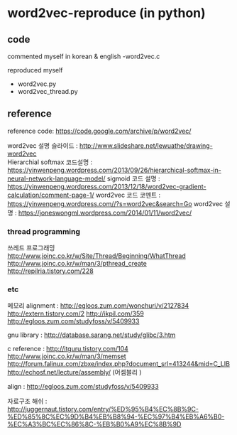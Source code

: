 # word2vec-reproduce (in python)
## code
commented myself in korean & english 
-word2vec.c 

reproduced myself 
-	word2vec.py 
-	word2vec_thread.py 

## reference 

reference code: https://code.google.com/archive/p/word2vec/

word2vec 설명 슬라이드 : http://www.slideshare.net/lewuathe/drawing-word2vec  
Hierarchial softmax 코드설명 : https://yinwenpeng.wordpress.com/2013/09/26/hierarchical-softmax-in-neural-network-language-model/
sigmoid 코드 설명 :  https://yinwenpeng.wordpress.com/2013/12/18/word2vec-gradient-calculation/comment-page-1/
word2vec 코드 코멘트 : https://yinwenpeng.wordpress.com//?s=word2vec&search=Go
word2vec 설명 : https://joneswongml.wordpress.com/2014/01/11/word2vec/


### thread programming
쓰레드 프로그래밍 
http://www.joinc.co.kr/w/Site/Thread/Beginning/WhatThread
http://www.joinc.co.kr/w/man/3/pthread_create
http://repilria.tistory.com/228

### etc 
메모리 alignment : http://egloos.zum.com/wonchuri/v/2127834
			http://extern.tistory.com/2
			http://ikpil.com/359
			http://egloos.zum.com/studyfoss/v/5409933

gnu library : http://database.sarang.net/study/glibc/3.htm

c reference : http://itguru.tistory.com/104
		  http://www.joinc.co.kr/w/man/3/memset
		http://forum.falinux.com/zbxe/index.php?document_srl=413244&mid=C_LIB
		http://echosf.net/lecture/assembly/ (어셈블리 )

align : http://egloos.zum.com/studyfoss/v/5409933


자료구조 
해쉬 : http://juggernaut.tistory.com/entry/%ED%95%B4%EC%8B%9C-%ED%85%8C%EC%9D%B4%EB%B8%94-%EC%97%B4%EB%A6%B0-%EC%A3%BC%EC%86%8C-%EB%B0%A9%EC%8B%9D

